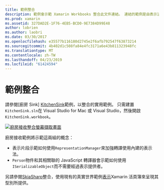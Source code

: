 ```yaml
---
title: 範例整合
description: 範例會示範 Xamarin Workbooks 整合此文件連結。 連結的範例是由表示法轉譯和 SkiaSharp 所使用。
ms.prod: xamarin
ms.assetid: 327DAD2E-1F76-4EB5-BCD0-9E7384D99E48
author: lobrien
ms.author: laobri
ms.date: 03/30/2017
ms.openlocfilehash: e35577b116180d2745e2f6afb792547f63873214
ms.sourcegitcommit: 4b402d1c508fa84e4fc3171a6e43b811323948fc
ms.translationtype: MT
ms.contentlocale: zh-TW
ms.lasthandoff: 04/23/2019
ms.locfileid: "61424594"
---
```

# <a name="sample-integrations"></a>範例整合

請參閱[廚房 Sink] [ KitchenSink]範例，以整合的實用範例。 只需建置`KitchenSink.sln`在 Visual Studio for Mac 或 Visual Studio，然後開啟`KitchenSink.workbook`。

[![廚房接收整合螢幕擷取畫面](samples-images/kitchensinkintegrationscreenshot.png)](samples-images/kitchensinkintegrationscreenshot.png#lightbox)

廚房接收範例將示範這兩組的概念：

* 表示片段示範如何使用`RepresentationManager`來加強轉譯使用內建的表示法。
* `Person`物件和其相關聯的 JavaScript 轉譯器會示範如何使用`ISerializableObject`而不需要經過表示提供者。

另請參閱[SkiaSharp][skiasharp]整合，使用現有的真實世界範例[表示](~/tools/workbooks/sdk/representations.md)Xamarin 活頁簿來呈現其型別所提供。

[KitchenSink]: https://github.com/xamarin/Workbooks/tree/master/SDK/Samples/KitchenSink
[skiasharp]: https://github.com/mono/SkiaSharp/tree/master/source/SkiaSharp.Workbooks
